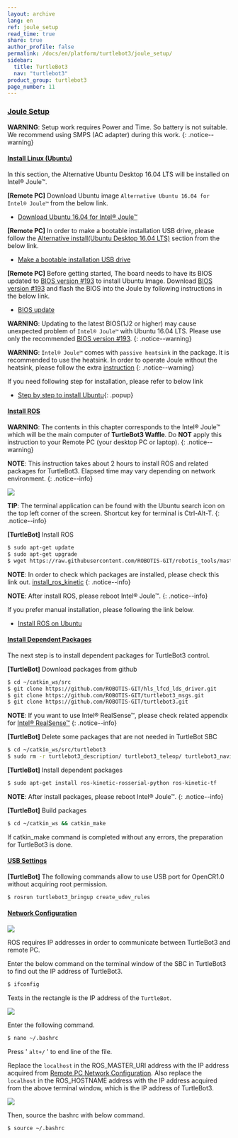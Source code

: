 ```yaml
---
layout: archive
lang: en
ref: joule_setup
read_time: true
share: true
author_profile: false
permalink: /docs/en/platform/turtlebot3/joule_setup/
sidebar:
  title: TurtleBot3
  nav: "turtlebot3"
product_group: turtlebot3
page_number: 11
---
```


<div style="counter-reset: h1 6"></div>
<div style="counter-reset: h2 2"></div>
<div style="counter-reset: h3 2"></div>

<!--[dummy Header 1]>
  <h1 id="setup"><a href="#setup">Setup</a></h1>
  <h2 id="sbc-setup"><a href="#sbc-setup">SBC Setup</a></h2>
<![end dummy Header 1]-->

### [Joule Setup](#joule-setup)

**WARNING**: Setup work requires Power and Time. So battery is not suitable. We recommend using SMPS (AC adapter) during this work.
{: .notice--warning}

#### [Install Linux (Ubuntu)](#install-linux-ubuntu)

In this section, the Alternative Ubuntu Desktop 16.04 LTS will be installed on Intel® Joule™.

**[Remote PC]** Download Ubuntu image `Alternative Ubuntu 16.04 for Intel® Joule™` from the below link.

- [Download Ubuntu 16.04 for Intel® Joule™](http://people.canonical.com/~platform/snappy/tuchuck/desktop-final/tuchuck-xenial-desktop-iso-20170317-0.iso)

**[Remote PC]** In order to make a bootable installation USB drive, please follow the [Alternative install(Ubuntu Desktop 16.04 LTS)][alternative-installubuntu-desktop-1604-lts] section from the below link.

- [Make a bootable installation USB drive](https://developer.ubuntu.com/core/get-started/intel-joule)

**[Remote PC]** Before getting started, The board needs to have its BIOS updated to [BIOS version #193][bios-version-193] to install Ubuntu Image. Download [BIOS version #193][bios-version-193] and flash the BIOS into the Joule by following instructions in the below link.

- [BIOS update](https://software.intel.com/en-us/flashing-the-bios-on-joule)

**WARNING**: Updating to the latest BIOS(1J2 or higher) may cause unexpected problem of `Intel® Joule™` with Ubuntu 16.04 LTS. Please use only the recommended [BIOS version #193][bios-version-193].
{: .notice--warning}

**WARNING**: `Intel® Joule™` comes with `passive heatsink` in the package. It is recommended to use the heatsink. In order to operate Joule without the heatsink, please follow the extra [instruction](https://software.intel.com/en-us/node/721471)
{: .notice--warning}

[bios-version-193]: https://downloadmirror.intel.com/26206/eng/joule-firmware-2017-02-19-193-public.zip
[alternative-installubuntu-desktop-1604-lts]: https://developer.ubuntu.com/core/get-started/intel-joule#alternative-install:-ubuntu-desktop-16.04-lts


If you need following step for installation, please refer to below link

  - [Step by step to install Ubuntu][step_by_step_to_install_ubuntu_on_joule]{: .popup}

#### [Install ROS](#install-ros)

**WARNING**: The contents in this chapter corresponds to the Intel® Joule™ which will be the main computer of **TurtleBot3 Waffle**. Do **NOT** apply this instruction to your Remote PC (your desktop PC or laptop).
{: .notice--warning}

**NOTE**: This instruction takes about 2 hours to install ROS and related packages for TurtleBot3. Elapsed time may vary depending on network environment.
{: .notice--info}

![](/assets/images/platform/turtlebot3/logo_ros.png)

**TIP**: The terminal application can be found with the Ubuntu search icon on the top left corner of the screen. Shortcut key for terminal is Ctrl-Alt-T.
{: .notice--info}

**[TurtleBot]** Install ROS

``` bash
$ sudo apt-get update
$ sudo apt-get upgrade
$ wget https://raw.githubusercontent.com/ROBOTIS-GIT/robotis_tools/master/install_ros_kinetic.sh && chmod 755 ./install_ros_kinetic.sh && bash ./install_ros_kinetic.sh
```

**NOTE**: In order to check which packages are installed, please check this link out. [install_ros_kinetic](https://raw.githubusercontent.com/ROBOTIS-GIT/robotis_tools/master/install_ros_kinetic.sh)
{: .notice--info}

**NOTE**: After install ROS, please reboot Intel® Joule™.
{: .notice--info}

If you prefer manual installation, please following the link below.

- [Install ROS on Ubuntu](http://wiki.ros.org/kinetic/Installation/Ubuntu)

#### [Install Dependent Packages](#install-dependent-packages)

The next step is to install dependent packages for TurtleBot3 control.

**[TurtleBot]** Download packages from github

``` bash
$ cd ~/catkin_ws/src
$ git clone https://github.com/ROBOTIS-GIT/hls_lfcd_lds_driver.git
$ git clone https://github.com/ROBOTIS-GIT/turtlebot3_msgs.git
$ git clone https://github.com/ROBOTIS-GIT/turtlebot3.git
```

**NOTE**: If you want to use Intel® RealSense™, please check related appendix for [Intel® RealSense™](http://emanual.robotis.com/docs/en/platform/turtlebot3/appendix_realsense/#realsense)
{: .notice--info}

**[TurtleBot]** Delete some packages that are not needed in TurtleBot SBC

``` bash
$ cd ~/catkin_ws/src/turtlebot3
$ sudo rm -r turtlebot3_description/ turtlebot3_teleop/ turtlebot3_navigation/ turtlebot3_slam/ turtlebot3_example/
```

**[TurtleBot]** Install dependent packages

``` bash
$ sudo apt-get install ros-kinetic-rosserial-python ros-kinetic-tf
```

**NOTE**: After install packages, please reboot Intel® Joule™.
{: .notice--info}

**[TurtleBot]** Build packages

``` bash
$ cd ~/catkin_ws && catkin_make
```

If catkin_make command is completed without any errors, the preparation for TurtleBot3 is done.

#### [USB Settings](#usb-settings)

**[TurtleBot]** The following commands allow to use USB port for OpenCR1.0 without acquiring root permission.

``` bash
$ rosrun turtlebot3_bringup create_udev_rules
```

#### [Network Configuration](#network-configuration)

![](/assets/images/platform/turtlebot3/software/network_configuration.png)

ROS requires IP addresses in order to communicate between TurtleBot3 and remote PC.

Enter the below command on the terminal window of the SBC in TurtleBot3 to find out the IP address of TurtleBot3.

``` bash
$ ifconfig
```

Texts in the rectangle is the IP address of the `TurtleBot`.

![](/assets/images/platform/turtlebot3/software/network_configuration4.png)

Enter the following command.

``` bash
$ nano ~/.bashrc
```

Press ' `alt+/` ' to end line of the file.

Replace the `localhost` in the ROS_MASTER_URI address with the IP address acquired from [Remote PC Network Configuration](http://emanual.robotis.com/docs/en/platform/turtlebot3/pc_setup/#network-configuration). Also replace the `localhost` in the ROS_HOSTNAME address with the IP address acquired from the above terminal window, which is the IP address of TurtleBot3.

![](/assets/images/platform/turtlebot3/software/network_configuration5.png)

Then, source the bashrc with below command.

``` bash
$ source ~/.bashrc
```

[ros]: http://wiki.ros.org
[step_by_step_to_install_ubuntu_on_joule]: /docs/en/platform/turtlebot3/step_by_step_to_install_ubuntu_on_joule
